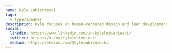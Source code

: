 ```yaml
---
name: Kyle Lubieniecki
tags:
  - type/speaker
description: Kyle focuses on human-centered design and lean development to help companies build and grow higher quality products. Kyle currently leads product at The Rumie Initiative, a non-profit that is designing a world where everyone has equal access to learning. Kyle believes many of today’s challenges are rooted in a fundamental digital divide and is driven to improve life in the offline world using the online one.
social:
  linkdin: https://www.linkedin.com/in/kylelubieniecki/
  twitter: https://x.com/kylelubieniecki
  medium: https://medium.com/@kylelubieniecki
---
```


